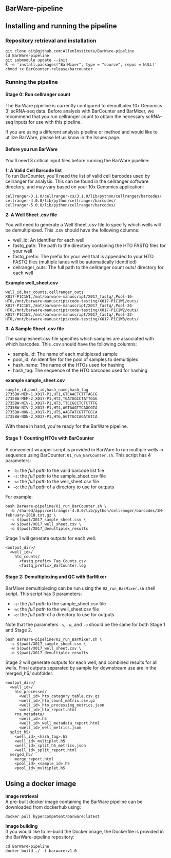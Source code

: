 ## BarWare-pipeline


## Installing and running the pipeline

### Repository retrieval and installation

```
git clone git@github.com:AllenInstitute/BarWare-pipeline
cd BarWare-pipeline
git submodule update --init
R -e 'install.packages("BarMixer", type = "source", repos = NULL)'
chmod +x BarCounter-release/barcounter
```

### Running the pipeline

#### Stage 0: Run cellranger count

The BarWare pipeline is currently configured to demultiplex 10x Genomics 3' scRNA-seq data. Before analysis with BarCounter and BarMixer, we recommend that you run cellranger count to obtain the necessary scRNA-seq inputs for use with this pipeline.

If you are using a different analysis pipeline or method and would like to utilize BarWare, please let us know in the Issues page.

#### Before you run BarWare

You'll need 3 critical input files before running the BarWare pipeline:

**1: A Valid Cell Barcode list**  
To run BarCounter, you'll need the list of valid cell barcodes used by cellranger for analysis. This can be found in the cellranger software directory, and may vary based on your 10x Genomics application:  
```
cellranger-3.1.0/cellranger-cs/3.1.0/lib/python/cellranger/barcodes/
cellranger-4.0.0/lib/python/cellranger/barcodes/
cellranger-5.0.0/lib/python/cellranger/barcodes/
```

**2: A Well Sheet .csv file**

You will need to generate a Well Sheet .csv file to specify which wells will be demultiplexed. This .csv should have the following columns:
- well_id: An identifier for each well
- fastq_path: The path to the directory containing the HTO FASTQ files for your well
- fastq_prefix: The prefix for your well that is appended to your HTO FASTQ files (multiple lanes will be automatically identified)
- cellranger_outs: The full path to the cellranger count outs/ directory for each well

**Example well_sheet.csv**
```
well_id,bar_counts,cellranger_outs
X017-P1C1W1,/mnt/barware-manuscript/X017_fastq/,Pool-16-HTO,/mnt/barware-manuscript/code-testing/X017-P1C1W1/outs/
X017-P1C1W2,/mnt/barware-manuscript/X017_fastq/,Pool-24-HTO,/mnt/barware-manuscript/code-testing/X017-P1C1W2/outs/
X017-P1C1W3,/mnt/barware-manuscript/X017_fastq/,Pool-32-HTO,/mnt/barware-manuscript/code-testing/X017-P1C1W3/outs/
```

**3: A Sample Sheet .csv file**

The samplesheet.csv file specifies which samples are associated with which barcodes. This .csv should have the following columns:  
- sample_id: The name of each multiplexed sample
- pool_id: An identifier for the pool of samples to demultiplex
- hash_name: The name of the HTOs used for hashing
- hash_tag: The sequence of the HTO barcodes used for hashing

**example sample_sheet.csv**
```
sample_id,pool_id,hash_name,hash_tag
2735BW-MEM-1,X017-P1,HT1,GTCAACTCTTTAGCG
2735BW-MEM-2,X017-P1,HT2,TGATGGCCTATTGGG
2735BW-NIV-1,X017-P1,HT3,TTCCGCCTCTCTTTG
2735BW-NIV-2,X017-P1,HT4,AGTAAGTTCAGCGTA
2735BW-NON-1,X017-P1,HT5,AAGTATCGTTTCGCA
2735BW-NON-2,X017-P1,HT6,GGTTGCCAGATGTCA
```

With these in hand, you're ready for the BarWare pipeline.

#### Stage 1: Counting HTOs with BarCounter

A convenient wrapper script is provided in BarWare to run multiple wells in sequence using BarCounter: `01_run_BarCounter.sh`. This script has 4 parameters:
- `-b`: the *full path* to the valid barcode list file
- `-s`: the *full path* to the sample_sheet.csv file
- `-w`: the *full path* to the well_sheet.csv file
- `-o`: the *full path* of a directory to use for outputs

For example:
```
bash BarWare-pipeline/01_run_BarCounter.sh \
  -b /shared/apps/cellranger-4.0.0/lib/python/cellranger/barcodes/3M-february-2018.txt.gz \
  -s $(pwd)/X017_sample_sheet.csv \
  -w $(pwd)/X017_well_sheet.csv \
  -o $(pwd)/X017_demultiplex_results
```

Stage 1 will generate outputs for each well:
```
<output_dir>/
  <well_id>/
    hto_counts/
      <fastq_prefix>_Tag_Counts.csv
      <fastq_prefix>_BarCounter.log
```

#### Stage 2: Demultiplexing and QC with BarMixer

BarMixer demultiplexing can be run using the `02_run_BarMixer.sh` shell script. This script has 3 parameters:
- `-s`: the *full path* to the sample_sheet.csv file
- `-w`: the *full path* to the well_sheet.csv file
- `-o`: the *full path* of a directory to use for outputs

Note that the parameters `-s`, `-w`, and `-o` should be the same for both Stage 1 and Stage 2.

```
bash BarWare-pipeline/02_run_BarMixer.sh \
  -s $(pwd)/X017_sample_sheet.csv \
  -w $(pwd)/X017_well_sheet.csv \
  -o $(pwd)/X017_demultiplex_results
```

Stage 2 will generate outputs for each well, and combined results for all wells. Final outputs separated by sample for downstream use are in the merged_h5/ subfolder.
```
<output_dir>/
  <well_id>/
    hto_processed/
      <well_id>_hto_category_table.csv.gz
      <well_id>_hto_count_matrix.csv.gz
      <well_id>_hto_processing_metrics.json
      <well_id>_hto_report.html
    rna_metadata/
      <well_id>.h5
      <well_id>_well_metadata_report.html
      <well_id>_well_metrics.json
  split_h5/
    <well_id>_<hash_tag>.h5
    <well_id>_multiplet.h5
    <well_id>_split_h5_metrics.json
    <well_id>_split_report.html
  merged_h5/
    merge_report.html
    <pool_id>_<sample_id>.h5
    <pool_id>_multiplet.h5
```

## Using a docker image

**Image retrieval**  
A pre-built docker image containing the BarWare pipeline can be downloaded from dockerhub using:
```
docker pull hypercompetent/barware:latest
```

**Image building**  
If you would like to re-build the Docker image, the Dockerfile is provided in the BarWare-pipeline repository:
```
cd BarWare-pipeline
docker build ./ -t barware:v1.0
```

